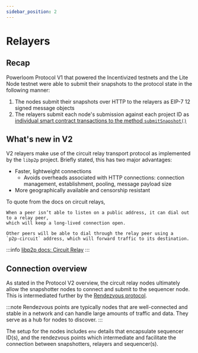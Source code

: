 ```yaml
---
sidebar_position: 2
---
```


# Relayers

## Recap

Powerloom Protocol V1 that powered the Incentivized testnets and the Lite Node testnet were able to submit their snapshots to the protocol state in the following manner: 

1. The nodes submit their snapshots over HTTP to the relayers as EIP-7 12 signed message objects
2. The relayers submit each node's submission against each project ID as [individual smart contract transactions to the method `submitSnapshot()`](/docs/Protocol/Specifications/protocol-state.md#function-submitsnapshotstring-memory-snapshotcid-uint256-epochid-string-memory-projectid-request-calldata-request-bytes-calldata-signature-public)

## What's new in V2

V2 relayers make use of the circuit relay transport protocol as implemented by the `libp2p` project. Briefly stated, this has two major advantages:

* Faster, lightweight connections 
  * Avoids overheads associated with HTTP connections: connection management, establishment, pooling, message payload size
* More geographically available and censorship resistant

To quote from the docs on circuit relays,

```
When a peer isn’t able to listen on a public address, it can dial out to a relay peer,
which will keep a long-lived connection open. 

Other peers will be able to dial through the relay peer using a 
`p2p-circuit` address, which will forward traffic to its destination.
```

:::info
[libp2p docs: Circuit Relay](https://docs.libp2p.io/concepts/nat/circuit-relay/)
:::

## Connection overview

As stated in the Protocol V2 overview, the circuit relay nodes ultimately allow the snapshotter nodes to connect and submit to the sequencer node. This is intermediated further by the [Rendezvous protocol](https://docs.libp2p.io/concepts/discovery-routing/rendezvous/).

:::note
Rendezvous points are typically nodes that are well-connected and stable in a network and can handle large amounts of traffic and data. They serve as a hub for nodes to discover.
:::

The setup for the nodes includes `env` details that encapsulate sequencer ID(s), and the rendezvous points which intermediate and facilitate the connection between snapshotters, relayers and sequencer(s).

